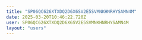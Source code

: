 ```yaml
---
title: "SP06QC626XTXDQ2D6X6SV2E5SVMNKHNRHYSAMN4M"
date: 2025-03-20T10:46:22.720Z
user: SP06QC626XTXDQ2D6X6SV2E5SVMNKHNRHYSAMN4M
layout: "users"
---
```

    